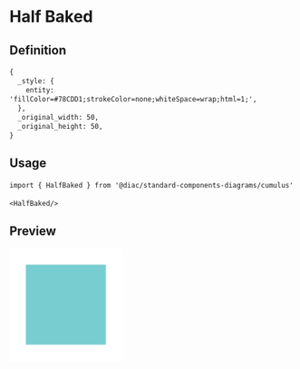 # Half Baked

## Definition

```
{
  _style: { 
    entity: 'fillColor=#78CDD1;strokeColor=none;whiteSpace=wrap;html=1;',
  },
  _original_width: 50,
  _original_height: 50,
}
```

## Usage

```
import { HalfBaked } from '@diac/standard-components-diagrams/cumulus'

<HalfBaked/>
```

## Preview

<img src="./half-baked.png" width="200"/>
